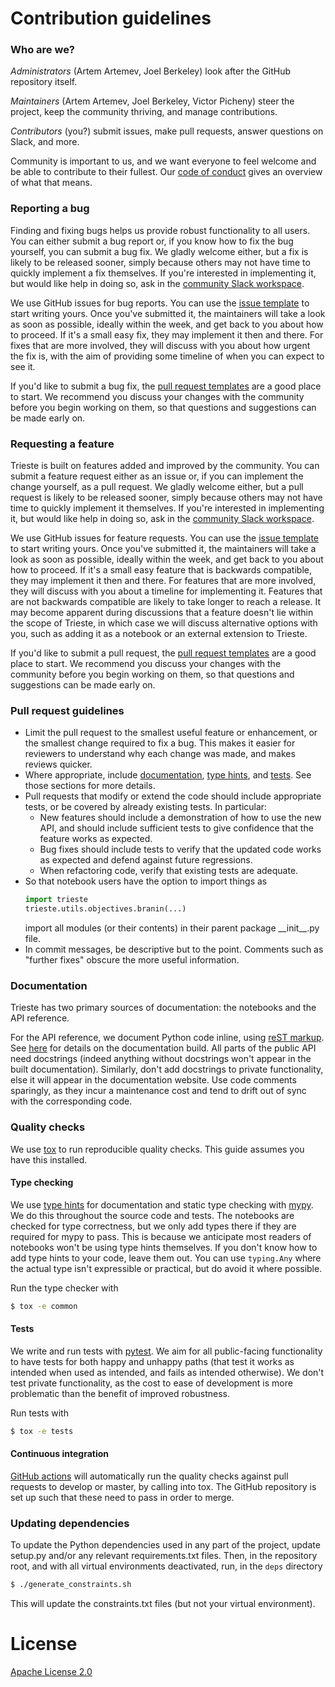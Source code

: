 # Contribution guidelines

### Who are we?

*Administrators* (Artem Artemev, Joel Berkeley) look after the GitHub repository itself.

*Maintainers* (Artem Artemev, Joel Berkeley, Victor Picheny) steer the project, keep the community thriving, and manage contributions.

*Contributors* (you?) submit issues, make pull requests, answer questions on Slack, and more.

Community is important to us, and we want everyone to feel welcome and be able to contribute to their fullest. Our [code of conduct](CODE_OF_CONDUCT.md) gives an overview of what that means.

### Reporting a bug

Finding and fixing bugs helps us provide robust functionality to all users. You can either submit a bug report or, if you know how to fix the bug yourself, you can submit a bug fix. We gladly welcome either, but a fix is likely to be released sooner, simply because others may not have time to quickly implement a fix themselves. If you're interested in implementing it, but would like help in doing so, ask in the [community Slack workspace](https://secondmind-labs.slack.com).

We use GitHub issues for bug reports. You can use the [issue template](https://github.com/secondmind-labs/trieste/issues/new?assignees=&labels=bug&template=bug_report.md&title=) to start writing yours. Once you've submitted it, the maintainers will take a look as soon as possible, ideally within the week, and get back to you about how to proceed. If it's a small easy fix, they may implement it then and there. For fixes that are more involved, they will discuss with you about how urgent the fix is, with the aim of providing some timeline of when you can expect to see it.

If you'd like to submit a bug fix, the [pull request templates](https://github.com/secondmind-labs/trieste/compare) are a good place to start. We recommend you discuss your changes with the community before you begin working on them, so that questions and suggestions can be made early on.

### Requesting a feature

Trieste is built on features added and improved by the community. You can submit a feature request either as an issue or, if you can implement the change yourself, as a pull request. We gladly welcome either, but a pull request is likely to be released sooner, simply because others may not have time to quickly implement it themselves. If you're interested in implementing it, but would like help in doing so, ask in the [community Slack workspace](https://secondmind-labs.slack.com).

We use GitHub issues for feature requests. You can use the [issue template](https://github.com/secondmind-labs/trieste/issues/new?assignees=&labels=&template=feature_request.md&title=) to start writing yours. Once you've submitted it, the maintainers will take a look as soon as possible, ideally within the week, and get back to you about how to proceed. If it's a small easy feature that is backwards compatible, they may implement it then and there. For features that are more involved, they will discuss with you about a timeline for implementing it. Features that are not backwards compatible are likely to take longer to reach a release. It may become apparent during discussions that a feature doesn't lie within the scope of Trieste, in which case we will discuss alternative options with you, such as adding it as a notebook or an external extension to Trieste.

If you'd like to submit a pull request, the [pull request templates](https://github.com/secondmind-labs/trieste/compare) are a good place to start. We recommend you discuss your changes with the community before you begin working on them, so that questions and suggestions can be made early on.

### Pull request guidelines

- Limit the pull request to the smallest useful feature or enhancement, or the smallest change required to fix a bug. This makes it easier for reviewers to understand why each change was made, and makes reviews quicker.
- Where appropriate, include [documentation](#documentation), [type hints](#type-checking), and [tests](#tests). See those sections for more details.
- Pull requests that modify or extend the code should include appropriate tests, or be covered by already existing tests. In particular:
  - New features should include a demonstration of how to use the new API, and should include sufficient tests to give confidence that the feature works as expected.
  - Bug fixes should include tests to verify that the updated code works as expected and defend against future regressions.
  - When refactoring code, verify that existing tests are adequate.
- So that notebook users have the option to import things as
  ```python
  import trieste
  trieste.utils.objectives.branin(...)
  ```
  import all modules (or their contents) in their parent package \_\_init\_\_.py file.
- In commit messages, be descriptive but to the point. Comments such as "further fixes" obscure the more useful information.

### Documentation

Trieste has two primary sources of documentation: the notebooks and the API reference.

For the API reference, we document Python code inline, using [reST markup](https://www.sphinx-doc.org/en/master/usage/restructuredtext/basics.html). See [here](docs/README.md) for details on the documentation build. All parts of the public API need docstrings (indeed anything without docstrings won't appear in the built documentation). Similarly, don't add docstrings to private functionality, else it will appear in the documentation website. Use code comments sparingly, as they incur a maintenance cost and tend to drift out of sync with the corresponding code.

### Quality checks

We use [tox](https://tox.readthedocs.io) to run reproducible quality checks. This guide assumes you have this installed.

#### Type checking

We use [type hints](https://docs.python.org/3/library/typing.html) for documentation and static type checking with [mypy](http://mypy-lang.org). We do this throughout the source code and tests. The notebooks are checked for type correctness, but we only add types there if they are required for mypy to pass. This is because we anticipate most readers of notebooks won't be using type hints themselves. If you don't know how to add type hints to your code, leave them out. You can use `typing.Any` where the actual type isn't expressible or practical, but do avoid it where possible.

Run the type checker with
```bash
$ tox -e common
```

#### Tests

We write and run tests with [pytest](https://pytest.org). We aim for all public-facing functionality to have tests for both happy and unhappy paths (that test it works as intended when used as intended, and fails as intended otherwise). We don't test private functionality, as the cost to ease of development is more problematic than the benefit of improved robustness.

Run tests with
```bash
$ tox -e tests
```

#### Continuous integration

[GitHub actions](https://docs.github.com/en/actions) will automatically run the quality checks against pull requests to develop or master, by calling into tox. The GitHub repository is set up such that these need to pass in order to merge.

### Updating dependencies

To update the Python dependencies used in any part of the project, update setup.py and/or any relevant requirements.txt files. Then, in the repository root, and with all virtual environments deactivated, run, in the `deps` directory
```bash
$ ./generate_constraints.sh
```
This will update the constraints.txt files (but not your virtual environment).

# License

[Apache License 2.0](LICENSE)
